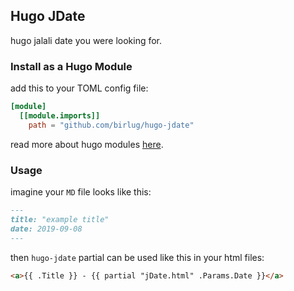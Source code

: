 ## Hugo JDate
hugo jalali date you were looking for.

### Install as a Hugo Module
add this to your TOML config file:
```toml
[module]
  [[module.imports]]
    path = "github.com/birlug/hugo-jdate"
```

read more about hugo modules [here](https://gohugo.io/hugo-modules/use-modules/).

### Usage
imagine your `MD` file looks like this:
```md
---
title: "example title"
date: 2019-09-08
---
```

then `hugo-jdate` partial can be used like this in your html files:
```html
<a>{{ .Title }} - {{ partial "jDate.html" .Params.Date }}</a>
```

